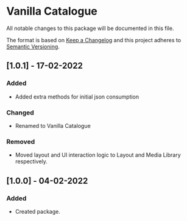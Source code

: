 # Vanilla Catalogue

All notable changes to this package will be documented in this file.

The format is based on [Keep a Changelog](http://keepachangelog.com/en/1.0.0/)
and this project adheres to [Semantic Versioning](http://semver.org/spec/v2.0.0.html).

## [1.0.1] - 17-02-2022

### Added
- Added extra methods for initial json consumption

### Changed
- Renamed to Vanilla Catalogue

### Removed
- Moved layout and UI interaction logic to Layout and Media Library respectively.

## [1.0.0] - 04-02-2022

### Added
- Created package.